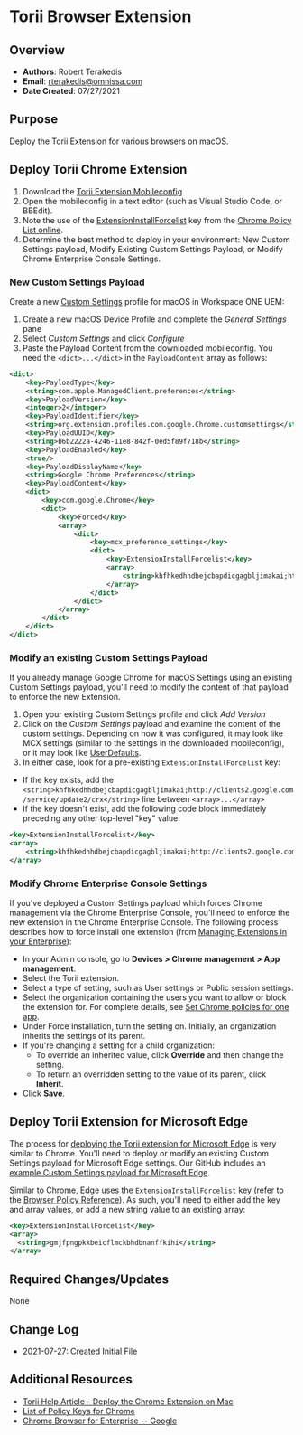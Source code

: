 # Torii Browser Extension

## Overview

- **Authors**: Robert Terakedis
- **Email**: rterakedis@omnissa.com
- **Date Created**: 07/27/2021


## Purpose
<!-- Summary Start -->
Deploy the Torii Extension for various browsers on macOS.
<!-- Summary End -->
## Deploy Torii Chrome Extension

1) Download the [Torii Extension Mobileconfig](https://s3-us-west-2.amazonaws.com/torii-static/extensions/chrome/jamf/torii_extension.mobileconfig)
2) Open the mobileconfig in a text editor (such as Visual Studio Code, or BBEdit).
3) Note the use of the [ExtensionInstallForcelist](https://chromeenterprise.google/policies/#ExtensionInstallForcelist) key from the [Chrome Policy List online](https://cloud.google.com/docs/chrome-enterprise/policies).
4) Determine the best method to deploy in your environment:  New Custom Settings payload, Modify Existing Custom Settings Payload, or Modify Chrome Enterprise Console Settings.

### New Custom Settings Payload

Create a new [Custom Settings](https://docs.omnissa.com/en/VMware-Workspace-ONE-UEM/services/macOS_Platform/GUID-AWT-PROFILES-OVERVIEW.html#configure-a-custom-settings-profile-43) profile for macOS in Workspace ONE UEM:

1) Create a new macOS Device Profile and complete the *General Settings* pane
2) Select *Custom Settings* and click *Configure*
3) Paste the Payload Content from the downloaded mobileconfig.  You need the `<dict>...</dict>` in the `PayloadContent` array as follows:

```XML
<dict>
    <key>PayloadType</key>
    <string>com.apple.ManagedClient.preferences</string>
    <key>PayloadVersion</key>
    <integer>2</integer>
    <key>PayloadIdentifier</key>
    <string>org.extension.profiles.com.google.Chrome.customsettings</string>
    <key>PayloadUUID</key>
    <string>b6b2222a-4246-11e8-842f-0ed5f89f718b</string>
    <key>PayloadEnabled</key>
    <true/>
    <key>PayloadDisplayName</key>
    <string>Google Chrome Preferences</string>
    <key>PayloadContent</key>
    <dict>
        <key>com.google.Chrome</key>
        <dict>
            <key>Forced</key>
            <array>
                <dict>
                    <key>mcx_preference_settings</key>
                    <dict>
                        <key>ExtensionInstallForcelist</key>
                        <array>
                            <string>khfhkedhhdbejcbapdicgagbljimakai;http://clients2.google.com/service/update2/crx</string>
                        </array>
                    </dict>
                </dict>
            </array>
        </dict>
    </dict>
</dict>
```

### Modify an existing Custom Settings Payload

If you already manage Google Chrome for macOS Settings using an existing Custom Settings payload, you'll need to modify the content of that payload to enforce the new Extension.

1) Open your existing Custom Settings profile and click *Add Version*
2) Click on the *Custom Settings* payload and examine the content of the custom settings.  Depending on how it was configured, it may look like MCX settings (similar to the settings in the downloaded mobileconfig), or it may look like [UserDefaults](https://github.com/euc-oss/euc-samples/tree/main/UEM-Samples/Apps/Google%20Chrome/com.google.Chrome.txt).
3) In either case, look for a pre-existing `ExtensionInstallForcelist` key:

* If the key exists, add the `<string>khfhkedhhdbejcbapdicgagbljimakai;http://clients2.google.com/service/update2/crx</string>` line between `<array>...</array>`
* If the key doesn't exist, add the following code block immediately preceding any other top-level "key" value:

```XML
<key>ExtensionInstallForcelist</key>
<array>
    <string>khfhkedhhdbejcbapdicgagbljimakai;http://clients2.google.com/service/update2/crx</string>
</array>
```

### Modify Chrome Enterprise Console Settings

If you've deployed a Custom Settings payload which forces Chrome management via the Chrome Enterprise Console, you'll need to enforce the new extension in the Chrome Enterprise Console.  The following process describes how to force install one extension (from [Managing Extensions in your Enterprise](https://support.google.com/chrome/a/answer/9296680?hl=en)):

* In your Admin console, go to **Devices > Chrome management > App management**.
* Select the Torii extension.
* Select a type of setting, such as User settings or Public session settings.
* Select the organization containing the users you want to allow or block the extension for.  For complete details, see [Set Chrome policies for one app](https://support.google.com/chrome/a/answer/6177447#configure).
* Under Force Installation, turn the setting on.  Initially, an organization inherits the settings of its parent. 
* If you're changing a setting for a child organization:
  * To override an inherited value, click **Override** and then change the setting.
  * To return an overridden setting to the value of its parent, click **Inherit**.
* Click **Save**.

## Deploy Torii Extension for Microsoft Edge

The process for [deploying the Torii extension for Microsoft Edge](https://help.toriihq.com/en/articles/3645503-deploy-the-edge-extension) is very similar to Chrome. You'll need to deploy or modify an existing Custom Settings payload for Microsoft Edge settings.  Our GitHub includes an [example Custom Settings payload for Microsoft Edge](https://github.com/euc-oss/euc-samples/tree/main/UEM-Samples/Apps/Microsoft%20Edge).

Similar to Chrome, Edge uses the `ExtensionInstallForcelist` key (refer to the [Browser Policy Reference](https://docs.microsoft.com/en-us/DeployEdge/microsoft-edge-policies#extensioninstallforcelist)).   As such, you'll need to either add the key and array values, or add a new string value to an existing array:

```XML
<key>ExtensionInstallForcelist</key>
<array>
  <string>gmjfpngpkkbeicflmckbhdbnanffkihi</string>
</array>
```

## Required Changes/Updates

None

## Change Log

- 2021-07-27: Created Initial File

## Additional Resources

- [Torii Help Article - Deploy the Chrome Extension on Mac](https://help.toriihq.com/en/articles/3645472-deploy-the-chrome-extension-on-mac)
- [List of Policy Keys for Chrome](https://cloud.google.com/docs/chrome-enterprise/policies)
- [Chrome Browser for Enterprise -- Google](https://enterprise.google.com/chrome/chrome-browser)
